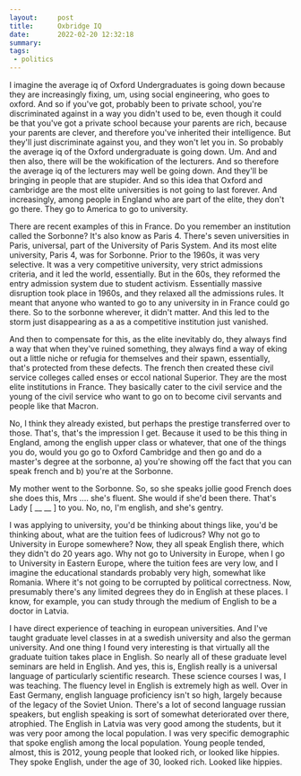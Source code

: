 ```yaml
---
layout:     post
title:      Oxbridge IQ
date:       2022-02-20 12:32:18
summary:    
tags:
 - politics
---
```


I imagine the average iq of Oxford Undergraduates is going down because they are increasingly fixing, um, using social engineering, who goes to oxford. And so if you've got, probably been to private school, you're discriminated against in a way you didn't used to be, even though it could be that you've got a private school because your parents are rich, because your parents are clever, and therefore you've inherited their intelligence. But they'll just discriminate against you, and they won't let you in. So probably the average iq of the Oxford undergraduate is going down. Um. And and then also, there will be the wokification of the lecturers. And so therefore the average iq of the lecturers may well be going down. And they'll be bringing in people that are stupider. And so this idea that Oxford and cambridge are the most elite universities is not going to last forever. And increasingly, among people in England who are part of the elite, they don't go there. They go to America to go to university.

There are recent examples of this in France. Do you remember an institution called the Sorbonne? It's also know as Paris 4. There's seven universities in Paris, universal, part of the University of Paris System. And its most elite university, Paris 4, was for Sorbonne. Prior to the 1960s, it was very selective. It was a very competitive university, very strict admissions criteria, and it led the world, essentially. But in the 60s, they reformed the entry admission system due to student activism. Essentially massive disruption took place in 1960s, and they relaxed all the admissions rules. It meant that anyone who wanted to go to any university in in France could go there. So to the sorbonne wherever, it didn't matter. And this led to the storm just disappearing as a as a competitive institution just vanished.

And then to compensate for this, as the elite inevitably do, they always find a way that when they've ruined something, they always find a way of eking out a little niche or refugia for themselves and their spawn, essentially, that's protected from these defects. The french then created these civil service colleges called enses or eccol national Superior. They are the most elite institutions in France. They basically cater to the civil service and the young of the civil service who want to go on to become civil servants and people like that Macron. 

No, I think they already existed, but perhaps the prestige transferred over to those. That's, that's the impression I get. Because it used to be this thing in England, among the english upper class or whatever, that one of the things you do, would you go go to Oxford Cambridge and then go and do a master's degree at the sorbonne, a) you're showing off the fact that you can speak french and b) you're at the Sorbonne. 

My mother went to the Sorbonne. So, so she speaks jollie good French does she does this, Mrs .... she's fluent. She would if she'd been there. That's Lady [ __ __ ] to you. No, no, I'm english, and she's gentry.

I was applying to university, you'd be thinking about things like, you'd be thinking about, what are the tuition fees of ludicrous? Why not go to University in Europe somewhere? Now, they all speak English there, which they didn't do 20 years ago. Why not go to University in Europe, when I go to University in Eastern Europe, where the tuition fees are very low, and I imagine the educational standards probably very high, somewhat like Romania. Where it's not going to be corrupted by political correctness. Now, presumably there's any limited degrees they do in English at these places. I know, for example, you can study through the medium of English to be a doctor in Latvia.

I have direct experience of teaching in european universities. And I've taught graduate level classes in at a swedish university and also the german university. And one thing I found very interesting is that virtually all the graduate tuition takes place in English. So nearly all of these graduate level seminars are held in English. And yes, this is, English really is a universal language of particularly scientific research. These science courses I was, I was teaching. The fluency level in English is extremely high as well. Over in East Germany, english language proficiency isn't so high, largely because of the legacy of the Soviet Union. There's a lot of second language russian speakers, but english speaking is sort of somewhat deteriorated over there, atrophied. The English in Latvia was very good among the students, but it was very poor among the local population. I was very specific demographic that spoke english among the local population. Young people tended, almost, this is 2012, young people that looked rich, or looked like hippies. They spoke English, under the age of 30, looked rich. Looked like hippies.